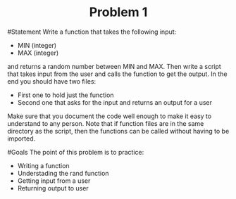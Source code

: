 <h1 align="center">Problem 1</h1>

#Statement
Write a function that takes the following input:

- MIN (integer)
- MAX (integer)

and returns a random number between MIN and MAX. Then write a script that takes input from the user and calls the function to get the output. In the end you should have two files:

- First one to hold just the function
- Second one that asks for the input and returns an output for a user

Make sure that you document the code well enough to make it easy to understand to any person. Note that if function files are in the same directory as the script, then the functions can be called without having to be imported.

#Goals
The point of this problem is to practice:
- Writing a function
- Understading the rand function
- Getting input from a user
- Returning output to user